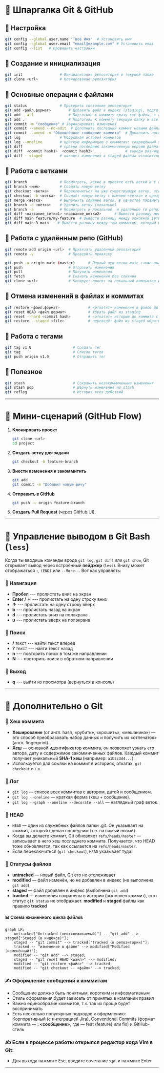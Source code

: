 # 📝 Шпаргалка Git & GitHub

## 🔹 Настройка

``` bash
git config --global user.name "Твоё Имя"  # Установить имя 
git config --global user.email "email@example.com" # Установить emai
git config --list   # Проверить настройки
```

## 🔹 Создание и инициализация

``` bash
git init                 # Инициализация репозитория в текущей папке
git clone <url>          # Клонирование репозитория
```

## 🔹 Основные операции с файлами

``` bash
git status               # Проверить состояние репозитория
git add <файл.формат>        # Добавить файл в индекс (staging), подготовь файл todo.txt к коммиту
git add --all                # Подготовь к коммиту сразу все файлы, в которых были изменения, и все новые файлы
git add .                    # Подготовь к коммиту текущую папку и все файлы в ней.
git commit -m "сообщение" # Зафиксировать изменения
git commit --amend --no-edit  # Дополнить последний коммит новыми файлами, благодаря опции --no-edit сообщение к коммиту не изменится
git commit --amend -m "Обновлённое сообщение коммита"  # Дополнить последний коммит новыми файлами и изменить сообщение
git log                  # Подробная история коммитов
git log --oneline        # краткую информацию о коммитах: сокращённый хеш и сообщение
git diff                 # сравни последнюю закоммиченную версию файла с той, что находится в состоянии modified. 
git diff  <commit hash1>  <commit hash2>               # выведи разницу между двумя коммитами
git diff --staged        # покажет изменения в staged-файлах относительно последних закоммиченных версий.
```

## 🔹 Работа с ветками

``` bash
git branch               # Посмотреть, какие в проекте есть ветки и в какой из них вы сейчас находитесь
git branch <имя>         # Создать новую ветку
git checkout <ветка>     # Переключиться на уже существующую ветку, если такой ветки нет — будет ошибка 
git checkout -b <ветка>  # Создаёт новую ветку с именем <ветка> и сразу переключается на неё, если ветка с таким именем уже существует — будет ошибка
git merge <ветка>        # Выполнить слияние веток, в качестве параметра указывают название ветки, которую нужно влить в текущую
git branch -d <ветка>    # Удалить ветку (локально)
git branch -a            # Посмотреть и локальные, и удалённые (в репозитории на GitHub, GitLab) ветки
git diff <название_ветки1> <название_ветки2>      # Вывести разницу между двумя ветками, Git находит два коммита, на которые указывает каждая из веток, и сравнивает их
git diff main feature/my-feature  # Вывести разницу между основной веткой и веткой feature/my-feature
git diff main~3 main    # Вывести разницу между тем коммитом, который был три коммита назад, и текущим (последним или HEAD) с помощью "~" - суффикса навигации, нумерация с нуля как в массиве
```

## 🔹 Работа с удалённым репо (GitHub)

``` bash
git remote add origin <url>  # Привязать удалённый репозиторий
git remote -v                # Проверить привязку

git push -u origin main (master)      # Первый пуш ветки main также она может быть веткой master
git push                     # Отправить изменения
git pull                     # Получить изменения
git fetch                    # Скачать изменения без слияния
git clone <url>              # Копирует проект на локальный компьютер и автоматически связывает локальный репозиторий с удалённым
```

## 🔹 Отмена изменений в файлах и коммитах

``` bash
git restore <файл.формат>             # «откатит» изменения в файле до последней сохранённой (в коммите или в staging) версии
git reset HEAD <файл.формат>          # Убрать файл из staging
git reset --hard <commit hash>        # «откатит» историю до коммита с хешем <hash>. Более поздние коммиты потеряются!
git restore --staged <file>           # переведёт файл из staged обратно в modified или untracked
```

## 🔹 Работа с тегами

``` bash
git tag v1.0                   # Создать тег
git tag                        # Список тегов
git push origin v1.0           # Отправить тег
```

## 🔹 Полезное

``` bash
git stash                      # Сохранить незакоммиченные изменения
git stash pop                  # Вернуть изменения из stash
git reflog                     # История всех действий
```

------------------------------------------------------------------------

# 🚀 Мини-сценарий (GitHub Flow)

1.  **Клонировать проект**

    ``` bash
    git clone <url>
    cd project
    ```

2.  **Создать ветку для задачи**

    ``` bash
    git checkout -b feature-branch
    ```

3.  **Внести изменения и закоммитить**

    ``` bash
    git add .
    git commit -m "Добавил новую фичу"
    ```

4.  **Отправить в GitHub**

    ``` bash
    git push -u origin feature-branch
    ```

5.  **Создать Pull Request** (через GitHub UI).

------------------------------------------------------------------------

# 🔹 Управление выводом в Git Bash (`less`)

Когда ты вводишь команды вроде `git log`, `git diff` или `git show`, Git
открывает вывод через встроенный **пейджер** (`less`).
Внизу может отображаться `:`, `(END)` или `--More--`. Вот как управлять:

### 📜 Навигация

-   **Пробел** --- пролистать вниз на экран
-   **Enter / ↓** --- пролистать на одну строку вниз
-   **↑** --- пролистать на одну строку вверх
-   **b** --- пролистать назад на экран
-   **d** --- пролистать вниз на полэкрана
-   **u** --- пролистать вверх на полэкрана

### 🔎 Поиск

-   **/** *текст* --- найти текст вперёд
-   **?** *текст* --- найти текст назад
-   **n** --- повторить поиск в том же направлении
-   **N** --- повторить поиск в обратном направлении

### 🛑 Выход

-   **q** --- выйти из просмотра (вернуться в консоль)

------------------------------------------------------------------------

# 🔹 Дополнительно о Git

### 🧩 Хеш коммита

-   **Хеширование** (от англ. hash, «рубить», «крошить», «мешанина») — это способ преобразовать набор данных и получить их «отпечаток» (англ. fingerprint).
-   **Хеш** — основной идентификатор коммита, он позволяет узнать его автора, дату и содержимое закоммиченных файлов. Каждый коммит получает уникальный **SHA-1 хеш** (например:
    `a1b2c3d4...`).
-   Используется для ссылки на коммит в историях, откатах,
    `git checkout` и т.п.

### 📜 Лог

-   `git log` — список всех коммитов с автором, датой и сообщением.
-   `git log --oneline` — краткая форма (хеш + сообщение).
-   `git log --graph --oneline --decorate --all` — наглядный граф
    веток.

### 🎯 HEAD

-   `HEAD` —  один из служебных файлов папки .git. Он указывает на коммит, который сделан последним (т.е. на самый новый).
-   Когда вы делаете коммит, Git обновляет `refs/heads/master` — записывает в него хеш последнего коммита. Получается, что HEAD тоже обновляется, так как ссылается на `refs/heads/master`.
-   Если переключиться (`git checkout`), `HEAD` указывает туда.

### 📂 Статусы файлов

-   **untracked** — новый файл, Git его не отслеживает
-   **modified** — файл изменён, но не добавлен в индекс (не выполнена `git add`)
-   **staged** — файл добавлен в индекс (выполнена `git add`)
-   **tracked** — изменения сохранены в истории (выполнен коммит), этот статус `git status` не отображает. **modified** и **staged** файлы как правило **tracked**

#### 📊 Схема жизненного цикла файлов
```mermaid
graph LR;
    untracked["Untracked (неотслеживаемый)"] -- "git add" --> staged["Staged (в индексе)"];
    staged -- "git commit" --> tracked["tracked (в репозитории)"];
    tracked -- "изменение в файле" --> modified["Modified (изменённый)"];
    modified -- "git add" --> staged;
    staged -- "git reset HEAD <файл>" --> modified;
    modified -- "git restore <файл>" --> tracked;
    modified -- "git checkout -- <файл>" --> tracked;
```


### ✍️ Оформление сообщений к коммитам

-   Сообщение должно быть понятным, коротким и информативным
-   Стиль оформления будет зависеть от принятых в компании правил 
-   Важно единообразие коммитов, т.к. так их проще будет воспринимать 
-   Есть несколько популярных подходов к оформлению: Корпоративный (с интеграцией Jira), Conventional Commits (формат коммита — **<type>: <сообщение>**, где <type> — feat (feature) или fix) и GitHub-стиль


### ✍️ Если в процессе работы открылся редактор кода Vim в Git:
-   Для выхода нажмите Esc, введите сочетание :qa! и нажмите Enter


------------------------------------------------------------------------
